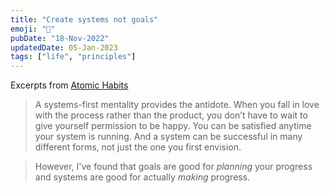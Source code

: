 ```yaml
---
title: "Create systems not goals"
emoji: "🦾"
pubDate: "18-Nov-2022"
updatedDate: 05-Jan-2023
tags: ["life", "principles"]
---
```


Excerpts from [Atomic Habits](https://jamesclear.com/goals-systems)

>A systems-first mentality provides the antidote. When you fall in love with the process rather than the product, you don’t have to wait to give yourself permission to be happy. You can be satisfied anytime your system is running. And a system can be successful in many different forms, not just the one you first envision.

>However, I've found that goals are good for _planning_ your progress and systems are good for actually _making_ progress.


